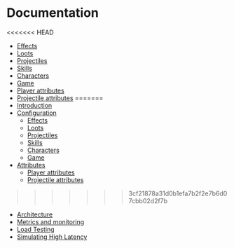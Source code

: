 # Documentation

<<<<<<< HEAD
* [Effects](./configuration/effects.md)
* [Loots](./configuration/loots.md)
* [Projectiles](./configuration/projectiles.md)
* [Skills](./configuration/skills.md)
* [Characters](./configuration/characters.md)
* [Game](./configuration/game.md)
* [Player attributes](./attributes/players.md)
* [Projectile attributes](./attributes/projectiles.md)
=======
* [Introduction](./README.md)
* [Configuration](./configuration/configuration.md)
  * [Effects](./configuration/effects.md)
  * [Loots](./configuration/loots.md)
  * [Projectiles](./configuration/projectiles.md)
  * [Skills](./configuration/skills.md)
  * [Characters](./configuration/characters.md)
  * [Game](./configuration/game.md)
* [Attributes](./attributes/attributes.md)
  * [Player attributes](./attributes/players.md)
  * [Projectile attributes](./attributes/projectiles.md)
>>>>>>> 3cf21878a31d0b1efa7b2f2e7b6d07cbb02d2f7b
* [Architecture](./architecture/backend_architecture.md)
* [Metrics and monitoring](./metrics_and_monitoring/metrics-and-monitoring.md)
* [Load Testing](./testing/load_testing/load_testing.md)
* [Simulating High Latency](./testing/simulating_latency.md)
